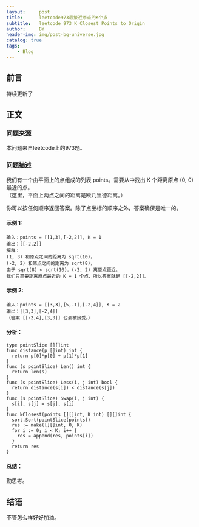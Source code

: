```yaml
---
layout:     post
title:      leetcode973最接近原点的K个点
subtitle:   leetcode 973 K Closest Points to Origin
author:     BY
header-img: img/post-bg-universe.jpg
catalog: true
tags:
    - Blog
---
```



## 前言

持续更新了

## 正文

### 问题来源

本问题来自leetcode上的973题。  

### 问题描述

我们有一个由平面上的点组成的列表 points。需要从中找出 K 个距离原点 (0, 0) 最近的点。  
（这里，平面上两点之间的距离是欧几里德距离。）  

你可以按任何顺序返回答案。除了点坐标的顺序之外，答案确保是唯一的。  

#### 示例 1:
```
输入：points = [[1,3],[-2,2]], K = 1
输出：[[-2,2]]
解释： 
(1, 3) 和原点之间的距离为 sqrt(10)，
(-2, 2) 和原点之间的距离为 sqrt(8)，
由于 sqrt(8) < sqrt(10)，(-2, 2) 离原点更近。
我们只需要距离原点最近的 K = 1 个点，所以答案就是 [[-2,2]]。
```

#### 示例 2:
```
输入：points = [[3,3],[5,-1],[-2,4]], K = 2
输出：[[3,3],[-2,4]]
（答案 [[-2,4],[3,3]] 也会被接受。）
```

#### 分析：  
```
type pointSlice [][]int 
func distance(p []int) int {
  return p[0]*p[0] + p[1]*p[1]
}
func (s pointSlice) Len() int {
  return len(s)
}
func (s pointSlice) Less(i, j int) bool {
  return distance(s[i]) < distance(s[j])
}
func (s pointSlice) Swap(i, j int) {
  s[i], s[j] = s[j], s[i]
}
func kClosest(points [][]int, K int) [][]int {
  sort.Sort(pointSlice(points))
  res := make([][]int, 0, K)
  for i := 0; i < K; i++ {
    res = append(res, points[i])
  }
  return res
}
```

#### 总结：
勤思考。  

## 结语
不管怎么样好好加油。
